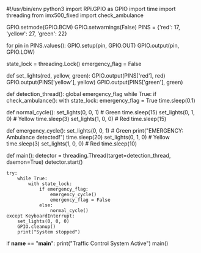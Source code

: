 #!/usr/bin/env python3
import RPi.GPIO as GPIO
import time
import threading
from imx500_fixed import check_ambulance

GPIO.setmode(GPIO.BCM)
GPIO.setwarnings(False)
PINS = {'red': 17, 'yellow': 27, 'green': 22}

for pin in PINS.values():
    GPIO.setup(pin, GPIO.OUT)
    GPIO.output(pin, GPIO.LOW)

state_lock = threading.Lock()
emergency_flag = False

def set_lights(red, yellow, green):
    GPIO.output(PINS['red'], red)
    GPIO.output(PINS['yellow'], yellow)
    GPIO.output(PINS['green'], green)

def detection_thread():
    global emergency_flag
    while True:
        if check_ambulance():
            with state_lock:
                emergency_flag = True
        time.sleep(0.1)

def normal_cycle():
    set_lights(0, 0, 1)  # Green
    time.sleep(15)
    set_lights(0, 1, 0)  # Yellow
    time.sleep(3)
    set_lights(1, 0, 0)  # Red
    time.sleep(15)

def emergency_cycle():
    set_lights(0, 0, 1)  # Green
    print("EMERGENCY: Ambulance detected!")
    time.sleep(20)
    set_lights(0, 1, 0)  # Yellow
    time.sleep(3)
    set_lights(1, 0, 0)  # Red
    time.sleep(10)

def main():
    detector = threading.Thread(target=detection_thread, daemon=True)
    detector.start()

    try:
        while True:
            with state_lock:
                if emergency_flag:
                    emergency_cycle()
                    emergency_flag = False
                else:
                    normal_cycle()
    except KeyboardInterrupt:
        set_lights(0, 0, 0)
        GPIO.cleanup()
        print("System stopped")

if __name__ == "__main__":
    print("Traffic Control System Active")
    main()
